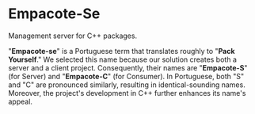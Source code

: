 # Empacote-Se

Management server for C++ packages.

"**Empacote-se**" is a Portuguese term that translates roughly to "**Pack Yourself**." We selected this name because our solution creates both a server and a client project. Consequently, their names are "**Empacote-S**" (for Server) and "**Empacote-C**" (for Consumer). In Portuguese, both "S" and "C" are pronounced similarly, resulting in identical-sounding names. Moreover, the project's development in C++ further enhances its name's appeal.


